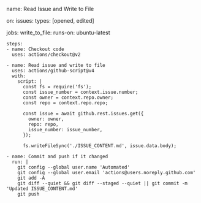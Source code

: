 name: Read Issue and Write to File

on:
  issues:
    types: [opened, edited]

jobs:
  write_to_file:
    runs-on: ubuntu-latest

    steps:
    - name: Checkout code
      uses: actions/checkout@v2

    - name: Read issue and write to file
      uses: actions/github-script@v4
      with:
        script: |
          const fs = require('fs');
          const issue_number = context.issue.number;
          const owner = context.repo.owner;
          const repo = context.repo.repo;
          
          const issue = await github.rest.issues.get({
            owner: owner,
            repo: repo,
            issue_number: issue_number,
          });

          fs.writeFileSync('./ISSUE_CONTENT.md', issue.data.body);
          
    - name: Commit and push if it changed
      run: |
        git config --global user.name 'Automated'
        git config --global user.email 'actions@users.noreply.github.com'
        git add -A
        git diff --quiet && git diff --staged --quiet || git commit -m 'Updated ISSUE_CONTENT.md'
        git push
